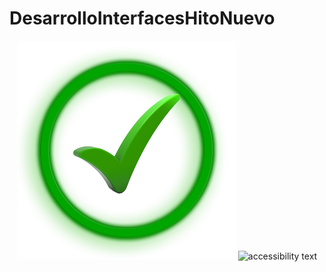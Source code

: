 # DesarrolloInterfacesHitoNuevo

<p align="center">
  <img src="https://github.com/AlvaroHH2/DesarrolloInterfacesHitoNuevo/blob/main/src/assets/FinalizadaCompra.png" width="350" title="hover text">
  <img src="DesarrolloInterfacesHitoNuevo/src/assets/FinalizadaCompra.png" width="350" alt="accessibility text">
</p>
